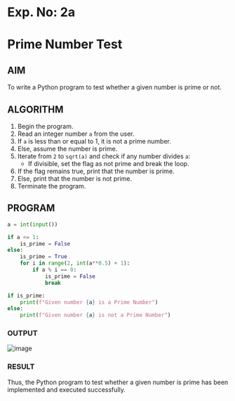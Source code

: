 # Exp. No: 2a  
# Prime Number Test

## AIM  
To write a Python program to test whether a given number is prime or not.

## ALGORITHM  
1. Begin the program.  
2. Read an integer number `a` from the user.  
3. If `a` is less than or equal to 1, it is not a prime number.  
4. Else, assume the number is prime.  
5. Iterate from `2` to `sqrt(a)` and check if any number divides `a`:  
   - If divisible, set the flag as not prime and break the loop.  
6. If the flag remains true, print that the number is prime.  
7. Else, print that the number is not prime.  
8. Terminate the program.

## PROGRAM
```python
a = int(input())

if a <= 1:
    is_prime = False
else:
    is_prime = True
    for i in range(2, int(a**0.5) + 1):
        if a % i == 0:
            is_prime = False
            break

if is_prime:
    print(f"Given number {a} is a Prime Number")
else:
    print(f"Given number {a} is not a Prime Number")

```
### OUTPUT
![image](https://github.com/user-attachments/assets/baabaa4f-97c3-4b78-ae2a-b41919e50e20)

### RESULT
Thus, the Python program to test whether a given number is prime has been implemented and executed successfully.
